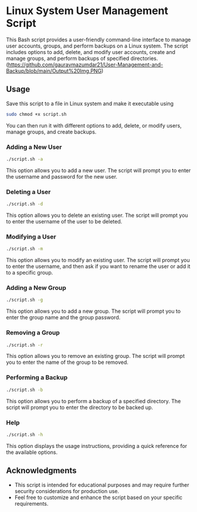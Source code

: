 # Linux System User Management Script

This Bash script provides a user-friendly command-line interface to manage user accounts, groups, and perform backups on a Linux system. The script includes options to add, delete, and modify user accounts, create and manage groups, and perform backups of specified directories.
(https://github.com/gauravmazumdar21/User-Management-and-Backup/blob/main/Output%20Img.PNG)
## Usage
Save this script to a file in Linux system and make it executable using 
```bash
sudo chmod +x script.sh
```
You can then run it with different options to add, delete, or modify users, manage groups, and create backups.
### Adding a New User
```bash
./script.sh -a
```
This option allows you to add a new user. The script will prompt you to enter the username and password for the new user.

### Deleting a User
```bash
./script.sh -d
```
This option allows you to delete an existing user. The script will prompt you to enter the username of the user to be deleted.

### Modifying a User
```bash
./script.sh -m
```
This option allows you to modify an existing user. The script will prompt you to enter the username, and then ask if you want to rename the user or add it to a specific group.

### Adding a New Group
```bash
./script.sh -g
```
This option allows you to add a new group. The script will prompt you to enter the group name and the group password.

### Removing a Group
```bash
./script.sh -r
```
This option allows you to remove an existing group. The script will prompt you to enter the name of the group to be removed.

### Performing a Backup
```bash
./script.sh -b
```
This option allows you to perform a backup of a specified directory. The script will prompt you to enter the directory to be backed up.

### Help
```bash
./script.sh -h
```
This option displays the usage instructions, providing a quick reference for the available options.


## Acknowledgments
- This script is intended for educational purposes and may require further security considerations for production use.
- Feel free to customize and enhance the script based on your specific requirements.

